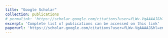 ```yaml
---
title: "Google Scholar"
collection: publications
# permalink: 'https://scholar.google.com/citations?user=fLWv-VgAAAAJ&hl=en&oi=ao'
excerpt: 'Complete list of publications can be accessed on this link'
paperurl: 'https://scholar.google.com/citations?user=fLWv-VgAAAAJ&hl=en&oi=ao'
---
```

